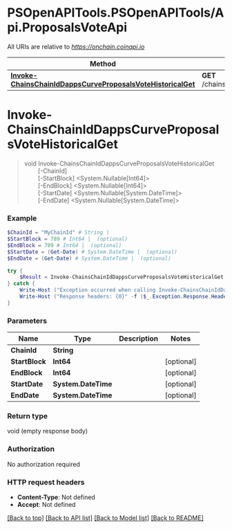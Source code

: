 # PSOpenAPITools.PSOpenAPITools/Api.ProposalsVoteApi

All URIs are relative to *https://onchain.coinapi.io*

Method | HTTP request | Description
------------- | ------------- | -------------
[**Invoke-ChainsChainIdDappsCurveProposalsVoteHistoricalGet**](ProposalsVoteApi.md#Invoke-ChainsChainIdDappsCurveProposalsVoteHistoricalGet) | **GET** /chains/{chain_id}/dapps/curve/proposalsVote/historical | 


<a name="Invoke-ChainsChainIdDappsCurveProposalsVoteHistoricalGet"></a>
# **Invoke-ChainsChainIdDappsCurveProposalsVoteHistoricalGet**
> void Invoke-ChainsChainIdDappsCurveProposalsVoteHistoricalGet<br>
> &nbsp;&nbsp;&nbsp;&nbsp;&nbsp;&nbsp;&nbsp;&nbsp;[-ChainId] <String><br>
> &nbsp;&nbsp;&nbsp;&nbsp;&nbsp;&nbsp;&nbsp;&nbsp;[-StartBlock] <System.Nullable[Int64]><br>
> &nbsp;&nbsp;&nbsp;&nbsp;&nbsp;&nbsp;&nbsp;&nbsp;[-EndBlock] <System.Nullable[Int64]><br>
> &nbsp;&nbsp;&nbsp;&nbsp;&nbsp;&nbsp;&nbsp;&nbsp;[-StartDate] <System.Nullable[System.DateTime]><br>
> &nbsp;&nbsp;&nbsp;&nbsp;&nbsp;&nbsp;&nbsp;&nbsp;[-EndDate] <System.Nullable[System.DateTime]><br>



### Example
```powershell
$ChainId = "MyChainId" # String | 
$StartBlock = 789 # Int64 |  (optional)
$EndBlock = 789 # Int64 |  (optional)
$StartDate = (Get-Date) # System.DateTime |  (optional)
$EndDate = (Get-Date) # System.DateTime |  (optional)

try {
    $Result = Invoke-ChainsChainIdDappsCurveProposalsVoteHistoricalGet -ChainId $ChainId -StartBlock $StartBlock -EndBlock $EndBlock -StartDate $StartDate -EndDate $EndDate
} catch {
    Write-Host ("Exception occurred when calling Invoke-ChainsChainIdDappsCurveProposalsVoteHistoricalGet: {0}" -f ($_.ErrorDetails | ConvertFrom-Json))
    Write-Host ("Response headers: {0}" -f ($_.Exception.Response.Headers | ConvertTo-Json))
}
```

### Parameters

Name | Type | Description  | Notes
------------- | ------------- | ------------- | -------------
 **ChainId** | **String**|  | 
 **StartBlock** | **Int64**|  | [optional] 
 **EndBlock** | **Int64**|  | [optional] 
 **StartDate** | **System.DateTime**|  | [optional] 
 **EndDate** | **System.DateTime**|  | [optional] 

### Return type

void (empty response body)

### Authorization

No authorization required

### HTTP request headers

 - **Content-Type**: Not defined
 - **Accept**: Not defined

[[Back to top]](#) [[Back to API list]](../README.md#documentation-for-api-endpoints) [[Back to Model list]](../README.md#documentation-for-models) [[Back to README]](../README.md)

